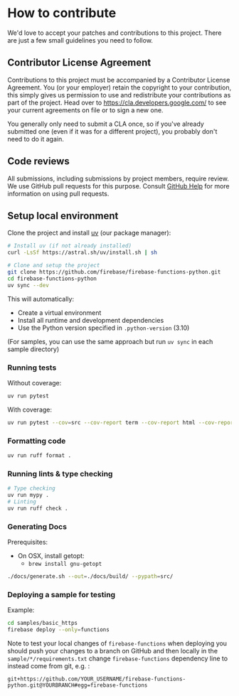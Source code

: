 # How to contribute

We'd love to accept your patches and contributions to this project. There are
just a few small guidelines you need to follow.

## Contributor License Agreement

Contributions to this project must be accompanied by a Contributor License
Agreement. You (or your employer) retain the copyright to your contribution,
this simply gives us permission to use and redistribute your contributions as
part of the project. Head over to <https://cla.developers.google.com/> to see
your current agreements on file or to sign a new one.

You generally only need to submit a CLA once, so if you've already submitted one
(even if it was for a different project), you probably don't need to do it
again.

## Code reviews

All submissions, including submissions by project members, require review. We
use GitHub pull requests for this purpose. Consult [GitHub Help] for more
information on using pull requests.

## Setup local environment

Clone the project and install [uv](https://github.com/astral-sh/uv) (our package manager):

```sh
# Install uv (if not already installed)
curl -LsSf https://astral.sh/uv/install.sh | sh

# Clone and setup the project
git clone https://github.com/firebase/firebase-functions-python.git
cd firebase-functions-python
uv sync --dev
```

This will automatically:
- Create a virtual environment
- Install all runtime and development dependencies
- Use the Python version specified in `.python-version` (3.10)

(For samples, you can use the same approach but run `uv sync` in each sample directory)

### Running tests

Without coverage:
```bash
uv run pytest
```

With coverage:
```bash
uv run pytest --cov=src --cov-report term --cov-report html --cov-report xml -vv
```

### Formatting code

```bash
uv run ruff format .
```

### Running lints & type checking

```bash
# Type checking
uv run mypy .
# Linting
uv run ruff check .
```

### Generating Docs

Prerequisites:
  - On OSX, install getopt:
    -  `brew install gnu-getopt`

```sh
./docs/generate.sh --out=./docs/build/ --pypath=src/
```

### Deploying a sample for testing

Example:

```sh
cd samples/basic_https
firebase deploy --only=functions
```

Note to test your local changes of `firebase-functions` when deploying you should push your changes to a branch on GitHub and then locally in the `sample/*/requirements.txt` change `firebase-functions` dependency line to instead come from git, e.g. :

```
git+https://github.com/YOUR_USERNAME/firebase-functions-python.git@YOURBRANCH#egg=firebase-functions
```

[github help]: https://help.github.com/articles/about-pull-requests/